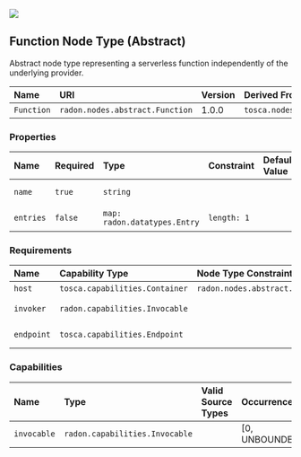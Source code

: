 ![](https://img.shields.io/badge/Status:-RELEASED-green)

## Function Node Type (Abstract)

Abstract node type representing a serverless function independently of the underlying provider.

| Name | URI | Version | Derived From |
|:---- |:--- |:------- |:------------ |
| `Function` | `radon.nodes.abstract.Function` | 1.0.0 | `tosca.nodes.Root` |

### Properties

| Name | Required | Type | Constraint | Default Value | Description |
|:---- |:-------- |:---- |:---------- |:------------- |:----------- |
| `name` | `true` | `string` |   |   | Name of the function |
| `entries` | `false` | `map: radon.datatypes.Entry` | `length: 1` |   | Map of entries |

### Requirements

| Name | Capability Type | Node Type Constraint | Relationship Type | Occurrences |
|:---- |:--------------- |:-------------------- |:----------------- |:------------|
| `host` | `tosca.capabilities.Container` | `radon.nodes.abstract.CloudPlatform` | `tosca.relationships.HostedOn` | [1, 1] |
| `invoker` | `radon.capabilities.Invocable` |   | `radon.relationships.Triggers` | [0, UNBOUNDED] |
| `endpoint` | `tosca.capabilities.Endpoint` |   | `radon.relationships.ConnectsTo` | [0, UNBOUNDED] |

### Capabilities

| Name | Type | Valid Source Types | Occurrences |
|:---- |:---- |:------------------ |:----------- |
| `invocable` | `radon.capabilities.Invocable` |   | [0, UNBOUNDED] |
